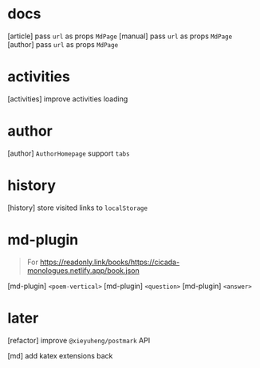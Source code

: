 # docs

[article] pass `url` as props `MdPage`
[manual] pass `url` as props `MdPage`
[author] pass `url` as props `MdPage`

# activities

[activities] improve activities loading

# author

[author] `AuthorHomepage` support `tabs`

# history

[history] store visited links to `localStorage`

# md-plugin

> For https://readonly.link/books/https://cicada-monologues.netlify.app/book.json

[md-plugin] `<poem-vertical>`
[md-plugin] `<question>`
[md-plugin] `<answer>`

# later

[refactor] improve `@xieyuheng/postmark` API

[md] add katex extensions back
